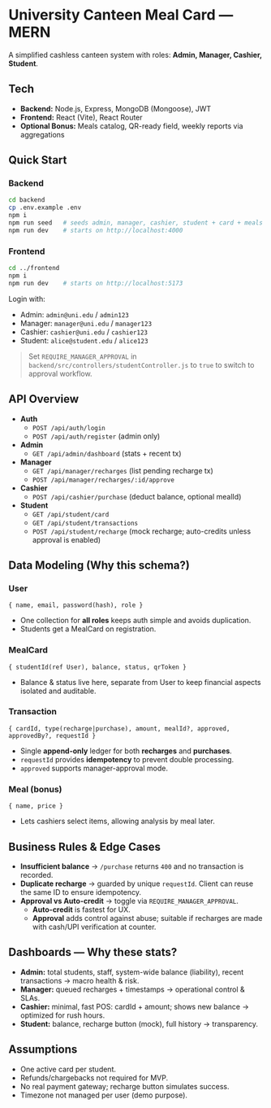 # University Canteen Meal Card — MERN

A simplified cashless canteen system with roles: **Admin, Manager, Cashier, Student**.

## Tech
- **Backend:** Node.js, Express, MongoDB (Mongoose), JWT
- **Frontend:** React (Vite), React Router
- **Optional Bonus:** Meals catalog, QR-ready field, weekly reports via aggregations

## Quick Start

### Backend
```bash
cd backend
cp .env.example .env
npm i
npm run seed   # seeds admin, manager, cashier, student + card + meals
npm run dev    # starts on http://localhost:4000
```

### Frontend
```bash
cd ../frontend
npm i
npm run dev    # starts on http://localhost:5173
```

Login with:
- Admin: `admin@uni.edu` / `admin123`
- Manager: `manager@uni.edu` / `manager123`
- Cashier: `cashier@uni.edu` / `cashier123`
- Student: `alice@student.edu` / `alice123`

> Set `REQUIRE_MANAGER_APPROVAL` in `backend/src/controllers/studentController.js` to `true` to switch to approval workflow.

## API Overview

- **Auth**
  - `POST /api/auth/login`
  - `POST /api/auth/register` (admin only)
- **Admin**
  - `GET /api/admin/dashboard` (stats + recent tx)
- **Manager**
  - `GET /api/manager/recharges` (list pending recharge tx)
  - `POST /api/manager/recharges/:id/approve`
- **Cashier**
  - `POST /api/cashier/purchase` (deduct balance, optional mealId)
- **Student**
  - `GET /api/student/card`
  - `GET /api/student/transactions`
  - `POST /api/student/recharge` (mock recharge; auto-credits unless approval is enabled)

## Data Modeling (Why this schema?)

### User
```
{ name, email, password(hash), role }
```
- One collection for **all roles** keeps auth simple and avoids duplication.
- Students get a MealCard on registration.

### MealCard
```
{ studentId(ref User), balance, status, qrToken }
```
- Balance & status live here, separate from User to keep financial aspects isolated and auditable.

### Transaction
```
{ cardId, type(recharge|purchase), amount, mealId?, approved, approvedBy?, requestId }
```
- Single **append-only** ledger for both **recharges** and **purchases**.
- `requestId` provides **idempotency** to prevent double processing.
- `approved` supports manager-approval mode.

### Meal (bonus)
```
{ name, price }
```
- Lets cashiers select items, allowing analysis by meal later.

## Business Rules & Edge Cases

- **Insufficient balance** → `/purchase` returns `400` and no transaction is recorded.
- **Duplicate recharge** → guarded by unique `requestId`. Client can reuse the same ID to ensure idempotency.
- **Approval vs Auto-credit** → toggle via `REQUIRE_MANAGER_APPROVAL`.  
  - **Auto-credit** is fastest for UX.  
  - **Approval** adds control against abuse; suitable if recharges are made with cash/UPI verification at counter.

## Dashboards — Why these stats?

- **Admin:** total students, staff, system-wide balance (liability), recent transactions → macro health & risk.
- **Manager:** queued recharges + timestamps → operational control & SLAs.
- **Cashier:** minimal, fast POS: cardId + amount; shows new balance → optimized for rush hours.
- **Student:** balance, recharge button (mock), full history → transparency.

## Assumptions

- One active card per student.
- Refunds/chargebacks not required for MVP.
- No real payment gateway; recharge button simulates success.
- Timezone not managed per user (demo purpose).

